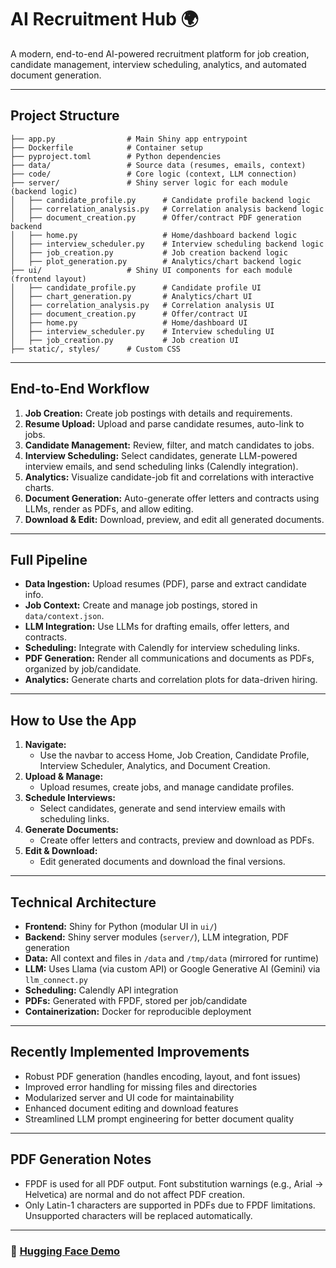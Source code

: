 # AI Recruitment Hub 🌍

A modern, end-to-end AI-powered recruitment platform for job creation, candidate management, interview scheduling, analytics, and automated document generation.

---

## Project Structure

```
├── app.py                # Main Shiny app entrypoint
├── Dockerfile            # Container setup
├── pyproject.toml        # Python dependencies
├── data/                 # Source data (resumes, emails, context)
├── code/                 # Core logic (context, LLM connection)
├── server/               # Shiny server logic for each module (backend logic)
│   ├── candidate_profile.py      # Candidate profile backend logic
│   ├── correlation_analysis.py   # Correlation analysis backend logic
│   ├── document_creation.py      # Offer/contract PDF generation backend
│   ├── home.py                   # Home/dashboard backend logic
│   ├── interview_scheduler.py    # Interview scheduling backend logic
│   ├── job_creation.py           # Job creation backend logic
│   ├── plot_generation.py        # Analytics/chart backend logic
├── ui/                   # Shiny UI components for each module (frontend layout)
│   ├── candidate_profile.py      # Candidate profile UI
│   ├── chart_generation.py       # Analytics/chart UI
│   ├── correlation_analysis.py   # Correlation analysis UI
│   ├── document_creation.py      # Offer/contract UI
│   ├── home.py                   # Home/dashboard UI
│   ├── interview_scheduler.py    # Interview scheduling UI
│   ├── job_creation.py           # Job creation UI
├── static/, styles/      # Custom CSS
```

---

## End-to-End Workflow

1. **Job Creation:** Create job postings with details and requirements.
2. **Resume Upload:** Upload and parse candidate resumes, auto-link to jobs.
3. **Candidate Management:** Review, filter, and match candidates to jobs.
4. **Interview Scheduling:** Select candidates, generate LLM-powered interview emails, and send scheduling links (Calendly integration).
5. **Analytics:** Visualize candidate-job fit and correlations with interactive charts.
6. **Document Generation:** Auto-generate offer letters and contracts using LLMs, render as PDFs, and allow editing.
7. **Download & Edit:** Download, preview, and edit all generated documents.

---

## Full Pipeline

- **Data Ingestion:** Upload resumes (PDF), parse and extract candidate info.
- **Job Context:** Create and manage job postings, stored in `data/context.json`.
- **LLM Integration:** Use LLMs for drafting emails, offer letters, and contracts.
- **Scheduling:** Integrate with Calendly for interview scheduling links.
- **PDF Generation:** Render all communications and documents as PDFs, organized by job/candidate.
- **Analytics:** Generate charts and correlation plots for data-driven hiring.

---

## How to Use the App

1. **Navigate:**
   - Use the navbar to access Home, Job Creation, Candidate Profile, Interview Scheduler, Analytics, and Document Creation.
3. **Upload & Manage:**
   - Upload resumes, create jobs, and manage candidate profiles.
4. **Schedule Interviews:**
   - Select candidates, generate and send interview emails with scheduling links.
5. **Generate Documents:**
   - Create offer letters and contracts, preview and download as PDFs.
6. **Edit & Download:**
   - Edit generated documents and download the final versions.

---

## Technical Architecture

- **Frontend:** Shiny for Python (modular UI in `ui/`)
- **Backend:** Shiny server modules (`server/`), LLM integration, PDF generation
- **Data:** All context and files in `/data` and `/tmp/data` (mirrored for runtime)
- **LLM:** Uses Llama (via custom API) or Google Generative AI (Gemini) via `llm_connect.py`
- **Scheduling:** Calendly API integration
- **PDFs:** Generated with FPDF, stored per job/candidate
- **Containerization:** Docker for reproducible deployment

---

## Recently Implemented Improvements

- Robust PDF generation (handles encoding, layout, and font issues)
- Improved error handling for missing files and directories
- Modularized server and UI code for maintainability
- Enhanced document editing and download features
- Streamlined LLM prompt engineering for better document quality

---

## PDF Generation Notes

- FPDF is used for all PDF output. Font substitution warnings (e.g., Arial → Helvetica) are normal and do not affect PDF creation.
- Only Latin-1 characters are supported in PDFs due to FPDF limitations. Unsupported characters will be replaced automatically.

---

### 🤗 [Hugging Face Demo](https://github.com/rsm-wew068/graph-ai-task-manager.git)
